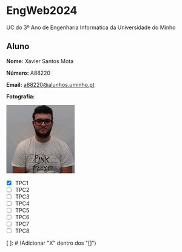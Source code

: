 # EngWeb2024

UC do 3º Ano de Engenharia Informática da Universidade do Minho

## Aluno

**Nome:** Xavier Santos Mota

**Número:** A88220

**Email:** a88220@alunhos.uminho.pt

**Fotografia:** 

![Texto Alternativo](foto.png)

- [X] TPC1
- [ ] TPC2
- [ ] TPC3
- [ ] TPC4
- [ ] TPC5
- [ ] TPC6
- [ ] TPC7
- [ ] TPC8
  
[ ]: # (Adicionar "X" dentro dos "[]")
